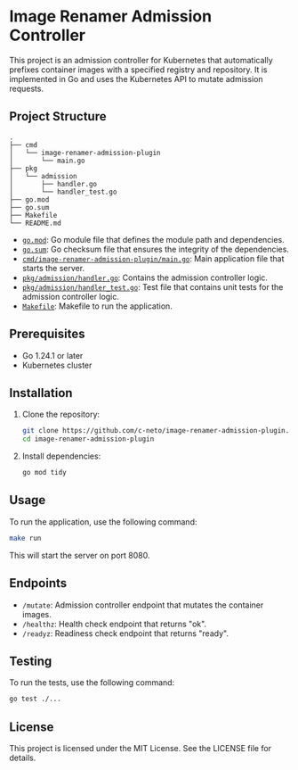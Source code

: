 # Image Renamer Admission Controller

This project is an admission controller for Kubernetes that automatically prefixes container images with a specified registry and repository. It is implemented in Go and uses the Kubernetes API to mutate admission requests.

## Project Structure

```
.
├── cmd
│   └── image-renamer-admission-plugin
│       └── main.go
├── pkg
│   └── admission
│       ├── handler.go
│       └── handler_test.go
├── go.mod
├── go.sum
├── Makefile
└── README.md
```

- [`go.mod`](go.mod): Go module file that defines the module path and dependencies.
- [`go.sum`](go.sum): Go checksum file that ensures the integrity of the dependencies.
- [`cmd/image-renamer-admission-plugin/main.go`](cmd/image-renamer-admission-plugin/main.go): Main application file that starts the server.
- [`pkg/admission/handler.go`](pkg/admission/handler.go): Contains the admission controller logic.
- [`pkg/admission/handler_test.go`](pkg/admission/handler_test.go): Test file that contains unit tests for the admission controller logic.
- [`Makefile`](Makefile): Makefile to run the application.

## Prerequisites

- Go 1.24.1 or later
- Kubernetes cluster

## Installation

1. Clone the repository:

    ```sh
    git clone https://github.com/c-neto/image-renamer-admission-plugin.git
    cd image-renamer-admission-plugin
    ```

2. Install dependencies:

    ```sh
    go mod tidy
    ```

## Usage

To run the application, use the following command:

```sh
make run
```

This will start the server on port 8080.

## Endpoints

- `/mutate`: Admission controller endpoint that mutates the container images.
- `/healthz`: Health check endpoint that returns "ok".
- `/readyz`: Readiness check endpoint that returns "ready".

## Testing

To run the tests, use the following command:

```sh
go test ./...
```

## License

This project is licensed under the MIT License. See the LICENSE file for details.
